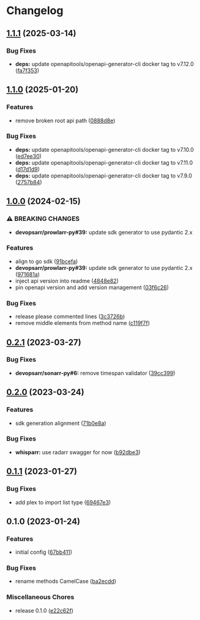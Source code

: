 # Changelog

## [1.1.1](https://github.com/devopsarr/whisparr-go/compare/v1.1.0...v1.1.1) (2025-03-14)


### Bug Fixes

* **deps:** update openapitools/openapi-generator-cli docker tag to v7.12.0 ([fa7f353](https://github.com/devopsarr/whisparr-go/commit/fa7f3535aa9c2f522a8cf36cc22366cb3596b611))

## [1.1.0](https://github.com/devopsarr/whisparr-go/compare/v1.0.0...v1.1.0) (2025-01-20)


### Features

* remove broken root api path ([0888d8e](https://github.com/devopsarr/whisparr-go/commit/0888d8e8169b307c788220136273715858765ca7))


### Bug Fixes

* **deps:** update openapitools/openapi-generator-cli docker tag to v7.10.0 ([ed7ee30](https://github.com/devopsarr/whisparr-go/commit/ed7ee303a82e16f38474bf48a99927aec06aa70d))
* **deps:** update openapitools/openapi-generator-cli docker tag to v7.11.0 ([d17d1d9](https://github.com/devopsarr/whisparr-go/commit/d17d1d9833ed90bf135aded41862d45ae624dd3f))
* **deps:** update openapitools/openapi-generator-cli docker tag to v7.9.0 ([2757b84](https://github.com/devopsarr/whisparr-go/commit/2757b84b7adc5b29da431e3adf77bd16645985da))

## [1.0.0](https://github.com/devopsarr/whisparr-go/compare/v0.2.1...v1.0.0) (2024-02-15)


### ⚠ BREAKING CHANGES

* **devopsarr/prowlarr-py#39:** update sdk generator to use pydantic 2.x

### Features

* align to go sdk ([91bcefa](https://github.com/devopsarr/whisparr-go/commit/91bcefabdf2ef9a02949f04898536571bc407596))
* **devopsarr/prowlarr-py#39:** update sdk generator to use pydantic 2.x ([971681a](https://github.com/devopsarr/whisparr-go/commit/971681ac92b9b7e7dd95724ba3348a73a13a599b))
* inject api version into readme ([4848e82](https://github.com/devopsarr/whisparr-go/commit/4848e8225236b30f61f70860d695955203ee8ca1))
* pin openapi version and add version management ([03f6c26](https://github.com/devopsarr/whisparr-go/commit/03f6c26bcc84d6d822d548374aef6b8acffba1cc))


### Bug Fixes

* release please commented lines ([3c3726b](https://github.com/devopsarr/whisparr-go/commit/3c3726bf81e775d185ba4da07b697ec049edf671))
* remove middle elements from method name ([c119f7f](https://github.com/devopsarr/whisparr-go/commit/c119f7fefec5c86700b38c7f762e9676797e8d7a))

## [0.2.1](https://github.com/devopsarr/whisparr-go/compare/v0.2.0...v0.2.1) (2023-03-27)


### Bug Fixes

* **devopsarr/sonarr-py#6:** remove timespan validator ([39cc399](https://github.com/devopsarr/whisparr-go/commit/39cc3995f05c40af5c5cd7c41b812d6fb9c6d4e2))

## [0.2.0](https://github.com/devopsarr/whisparr-go/compare/v0.1.1...v0.2.0) (2023-03-24)


### Features

* sdk generation alignment ([71b0e8a](https://github.com/devopsarr/whisparr-go/commit/71b0e8a39e76105c884e828c37f2bfefde69a176))


### Bug Fixes

* **whisparr:** use radarr swagger for now ([b92dbe3](https://github.com/devopsarr/whisparr-go/commit/b92dbe38b15a314c2fbc0f47536e7e2cdbbdb924))

## [0.1.1](https://github.com/devopsarr/whisparr-go/compare/v0.1.0...v0.1.1) (2023-01-27)


### Bug Fixes

* add plex to import list type ([69467e3](https://github.com/devopsarr/whisparr-go/commit/69467e3df5b82a1d82cba0dc4e5cf206fc24c3ad))

## 0.1.0 (2023-01-24)


### Features

* initial config ([67bb411](https://github.com/devopsarr/whisparr-go/commit/67bb4115399715a36da7d366e946001f0e93a0cf))


### Bug Fixes

* rename methods CamelCase ([ba2ecdd](https://github.com/devopsarr/whisparr-go/commit/ba2ecdd1ccac1551765663b28acb27db5b008d51))


### Miscellaneous Chores

* release 0.1.0 ([e22c62f](https://github.com/devopsarr/whisparr-go/commit/e22c62f9d3bcd355598ef3364429188d35784c9e))
